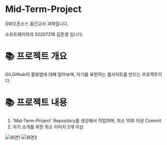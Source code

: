 # Mid-Term-Project
SW오픈소스 중간고사 과제입니다.


소프트웨어학과 32207218 김준경 입니다.

# 📚 프로젝트 개요

Git,Github의 활용법에 대해 알아보며, 자기를 표현하는 웹사이트를 만드는 프로젝트이다.

# 📚 프로젝트 내용

1. 'Mid-Term-Project' Repository를 생성해서 작업하며, 최소 10회 이상 Commit
2. 자기 소개를 위한 최소 이미지 2개 이상


![화면1](https://user-images.githubusercontent.com/127995835/236682797-38fe4e40-fdac-4cfb-b181-a8faa97cbe53.png)
![화면2](https://user-images.githubusercontent.com/127995835/236682814-a7451cef-172d-4b1b-aad5-2048cbcec589.png)

